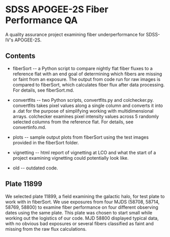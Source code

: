 # SDSS APOGEE-2S Fiber Performance QA

A quality assurance project examining fiber underperformance for SDSS-IV's APOGEE-2S.

## Contents

- fiberSort -- a Python script to compare nightly flat fiber fluxes to a reference flat with an end goal of determining which fibers are missing or faint from an exposure. The output from code run for raw images is compared to fiberSort, which calculates fiber flux after data processing. For details, see fiberSort.md.

- convertfits -- two Python scripts, convertfits.py and colchecker.py. convertfits takes pixel values along a single column and converts it into a .dat for the purpose of simplifying working with multidimensional arrays. colchecker examines pixel intensity values across 5 randomly selected columns from the reference flat. For details, see convertinfo.md.

- plots -- sample output plots from fiberSort using the test images provided in the fiberSort folder.

- vignetting -- html report of vignetting at LCO and what the start of a project examining vignetting could potentially look like.

- old -- outdated code.

## Plate 11899

We selected plate 11899, a field examining the galactic halo, for test plate to work with in fiberSort. We use exposures from four MJDS (58708, 58714, 58769, 58800) to examine fiber performance on four different observing dates using the same plate. This plate was chosen to start small while working out the logistics of our code. MJD 58800 displayed typical data, with no obvious bad exposures or several fibers classified as faint and missing from the raw flux calculations.
